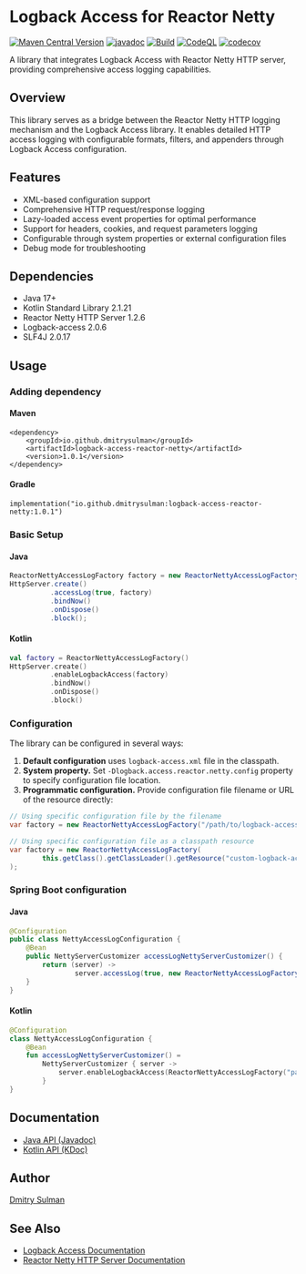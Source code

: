 # Logback Access for Reactor Netty
[![Maven Central Version](https://img.shields.io/maven-central/v/io.github.dmitrysulman/logback-access-reactor-netty)](https://central.sonatype.com/artifact/io.github.dmitrysulman/logback-access-reactor-netty)
[![javadoc](https://javadoc.io/badge2/io.github.dmitrysulman/logback-access-reactor-netty/javadoc.svg)](https://javadoc.io/doc/io.github.dmitrysulman/logback-access-reactor-netty)
[![Build](https://github.com/dmitrysulman/logback-access-reactor-netty/actions/workflows/build.yml/badge.svg)](https://github.com/dmitrysulman/logback-access-reactor-netty/actions/workflows/build.yml)
[![CodeQL](https://github.com/dmitrysulman/logback-access-reactor-netty/actions/workflows/codeql.yml/badge.svg)](https://github.com/dmitrysulman/logback-access-reactor-netty/actions/workflows/codeql.yml)
[![codecov](https://codecov.io/gh/dmitrysulman/logback-access-reactor-netty/graph/badge.svg?token=LOEJQ7K8Z7)](https://codecov.io/gh/dmitrysulman/logback-access-reactor-netty)

A library that integrates Logback Access with Reactor Netty HTTP server, providing comprehensive access logging capabilities.

## Overview

This library serves as a bridge between the Reactor Netty HTTP logging mechanism and the Logback Access library. It enables detailed HTTP access logging with configurable formats, filters, and appenders through Logback Access configuration.

## Features

- XML-based configuration support
- Comprehensive HTTP request/response logging
- Lazy-loaded access event properties for optimal performance
- Support for headers, cookies, and request parameters logging
- Configurable through system properties or external configuration files
- Debug mode for troubleshooting

## Dependencies

- Java 17+
- Kotlin Standard Library 2.1.21
- Reactor Netty HTTP Server 1.2.6
- Logback-access 2.0.6
- SLF4J 2.0.17

## Usage

### Adding dependency

#### Maven

```
<dependency>
    <groupId>io.github.dmitrysulman</groupId>
    <artifactId>logback-access-reactor-netty</artifactId>
    <version>1.0.1</version>
</dependency>
```

#### Gradle

```
implementation("io.github.dmitrysulman:logback-access-reactor-netty:1.0.1")
```

### Basic Setup

#### Java

```java
ReactorNettyAccessLogFactory factory = new ReactorNettyAccessLogFactory();
HttpServer.create()
          .accessLog(true, factory)
          .bindNow()
          .onDispose()
          .block();
```

#### Kotlin

```kotlin
val factory = ReactorNettyAccessLogFactory()
HttpServer.create()
          .enableLogbackAccess(factory)
          .bindNow()
          .onDispose()
          .block()
```

### Configuration

The library can be configured in several ways:

1. **Default configuration** uses `logback-access.xml` file in the classpath.
2. **System property.** Set `-Dlogback.access.reactor.netty.config` property to specify configuration file location.
3. **Programmatic configuration.** Provide configuration file filename or URL of the resource directly:
```java
// Using specific configuration file by the filename
var factory = new ReactorNettyAccessLogFactory("/path/to/logback-access.xml");

// Using specific configuration file as a classpath resource
var factory = new ReactorNettyAccessLogFactory(
        this.getClass().getClassLoader().getResource("custom-logback-access.xml")
);
```

### Spring Boot configuration

#### Java

```java
@Configuration
public class NettyAccessLogConfiguration {
    @Bean
    public NettyServerCustomizer accessLogNettyServerCustomizer() {
        return (server) ->
                server.accessLog(true, new ReactorNettyAccessLogFactory("path/to/your/logback-access.xml"));
    }
}
```

#### Kotlin

```kotlin
@Configuration
class NettyAccessLogConfiguration {
    @Bean
    fun accessLogNettyServerCustomizer() = 
        NettyServerCustomizer { server ->
            server.enableLogbackAccess(ReactorNettyAccessLogFactory("path/to/your/logback-access.xml"))
        }
}
```

## Documentation

- [Java API (Javadoc)](https://javadoc.io/doc/io.github.dmitrysulman/logback-access-reactor-netty/latest/index.html)
- [Kotlin API (KDoc)](https://dmitrysulman.github.io/logback-access-reactor-netty/)

## Author

[Dmitry Sulman](https://www.linkedin.com/in/dmitrysulman/)

## See Also

- [Logback Access Documentation](https://logback.qos.ch/access.html)
- [Reactor Netty HTTP Server Documentation](https://projectreactor.io/docs/netty/release/reference/http-server.html)
